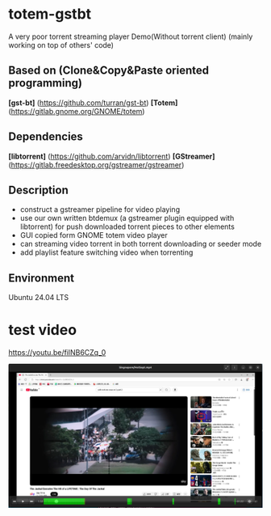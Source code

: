 # totem-gstbt
A very poor torrent streaming player Demo(Without torrent client) (mainly working on top of others' code)

## Based on (Clone&Copy&Paste oriented programming)
**[gst-bt]** (https://github.com/turran/gst-bt)
**[Totem]**  (https://gitlab.gnome.org/GNOME/totem)  

## Dependencies
**[libtorrent]** (https://github.com/arvidn/libtorrent)
**[GStreamer]** (https://gitlab.freedesktop.org/gstreamer/gstreamer)


## Description
- construct a gstreamer pipeline for video playing
- use our own written btdemux (a gstreamer plugin equipped with libtorrent) for push downloaded torrent pieces to other elements
- GUI copied form GNOME totem video player
- can streaming video torrent in both torrent downloading or seeder mode
- add playlist feature switching video when torrenting

## Environment 
Ubuntu 24.04 LTS

# test video
https://youtu.be/filNB6CZq_0

![](https://github.com/xiongxijie/totem-gstbt/blob/main/test-video/Screenshot%20from%202025-03-15%2008-18-12.png)
